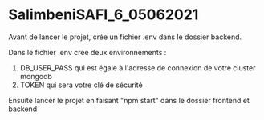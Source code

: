 # SalimbeniSAFI_6_05062021

Avant de lancer le projet, crée un fichier .env dans le dossier backend.

Dans le fichier .env crée deux environnements :
1. DB_USER_PASS qui est égale à l'adresse de connexion de votre cluster mongodb
2. TOKEN qui sera votre clé de sécurité

Ensuite lancer le projet en faisant "npm start" dans le dossier frontend et backend
